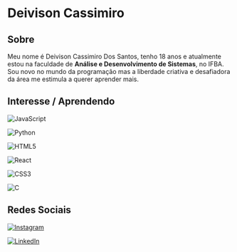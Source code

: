 # Deivison Cassimiro

## Sobre
Meu nome é Deivison Cassimiro Dos Santos, tenho 18 anos e atualmente estou na faculdade de **Análise e Desenvolvimento de Sistemas**, no IFBA. Sou novo no mundo da programação mas a liberdade criativa e desafiadora da área me estimula a querer aprender mais. 

## Interesse / Aprendendo

![JavaScript](https://img.shields.io/badge/JavaScript-000?style=for-the-badge&logo=javascript)

![Python](https://img.shields.io/badge/Python-000?style=for-the-badge&logo=python)

![HTML5](https://img.shields.io/badge/HTML5-000?style=for-the-badge&logo=html5)

![React](https://img.shields.io/badge/React-000?style=for-the-badge&logo=react)

![CSS3](https://img.shields.io/badge/CSS3-000?style=for-the-badge&logo=css3&logoColor=264CE4)

![C](https://img.shields.io/badge/C-000?style=for-the-badge&logo=c)


## Redes Sociais

[![Instagram](https://img.shields.io/badge/Instagram-000?style=for-the-badge&logo=instagram)](https://www.instagram.com/deivison_314/)

[![LinkedIn](https://img.shields.io/badge/LinkedIn-000?style=for-the-badge&logo=linkedin&logoColor=0E76A8)](https://www.linkedin.com/in/deivison-cassimiro-3ab207238/)
